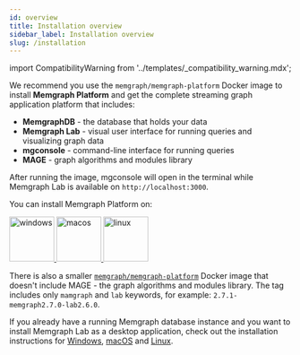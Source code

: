 ```yaml
---
id: overview
title: Installation overview
sidebar_label: Installation overview
slug: /installation
---
```


import CompatibilityWarning from '../templates/_compatibility_warning.mdx';

We recommend you use the `memgraph/memgraph-platform` Docker image to install
**Memgraph Platform** and get the complete streaming graph application platform
that includes:

- **MemgraphDB** - the database that holds your data
- **Memgraph Lab** - visual user interface for running queries and visualizing
  graph data
- **mgconsole** - command-line interface for running queries
- **MAGE** - graph algorithms and modules library

After running the image, mgconsole will open in the terminal while Memgraph Lab
is available on `http://localhost:3000`. 

You can install Memgraph Platform on:

<p align="left">
  <a href="/memgraph/install-memgraph-on-windows-docker" style={{'paddingRight':'70px'}}>
    <img src="https://upload.wikimedia.org/wikipedia/commons/thumb/5/5f/Windows_logo_-_2012.svg/2048px-Windows_logo_-_2012.svg.png" alt="windows" title="windows" width="80"/>
  </a>
  <a href="/memgraph/install-memgraph-on-macos-docker" style={{'paddingRight':'70px'}}>
    <img src="https://upload.wikimedia.org/wikipedia/commons/thumb/3/30/MacOS_logo.svg/1024px-MacOS_logo.svg.png" alt="macos" title="macos" width="80"/>
  </a>
  <a href="/memgraph/install-memgraph-on-linux-docker">
    <img src="https://upload.wikimedia.org/wikipedia/commons/d/dd/Linux_logo.jpg" alt="linux" title="linux" width="80"/>
  </a>
</p>

There is also a smaller
[`memgraph/memgraph-platform`](https://hub.docker.com/r/memgraph/memgraph-platform/tags?page=1)
Docker image that doesn't include MAGE - the graph algorithms and modules
library. The tag includes only `mamgraph` and `lab` keywords, for example:
`2.7.1-memgraph2.7.0-lab2.6.0`.

If you already have a running Memgraph database instance and you want to install
Memgraph Lab as a desktop application, check out the installation instructions
for [Windows](/memgraph-lab/installation/windows),
[macOS](/memgraph-lab/installation/macos) and
[Linux](/memgraph-lab/installation/linux).

<CompatibilityWarning/>

